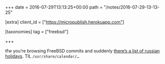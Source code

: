 +++
date = 2016-07-29T13:13:25+00:00
path = "/notes/2016-07-29-13-13-25"

[extra]
client_id = ["https://micropublish.herokuapp.com"]

[taxonomies]
tag = ["freebsd"]

+++

<p>tfw you’re browsing FreeBSD commits and suddenly <a href="https://github.com/freebsd/freebsd/commit/ab047588a31542b0d9b5d43d50d557042dd859b7">there’s a list of russian holidays</a>. TIL <code>/usr/share/calendar/…</code></p>
